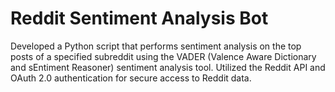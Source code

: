 # Reddit Sentiment Analysis Bot
 Developed a Python script that performs sentiment analysis on the top posts of a specified subreddit using the VADER (Valence Aware Dictionary and sEntiment Reasoner) sentiment analysis tool. Utilized the Reddit API and OAuth 2.0 authentication for secure access to Reddit data.
